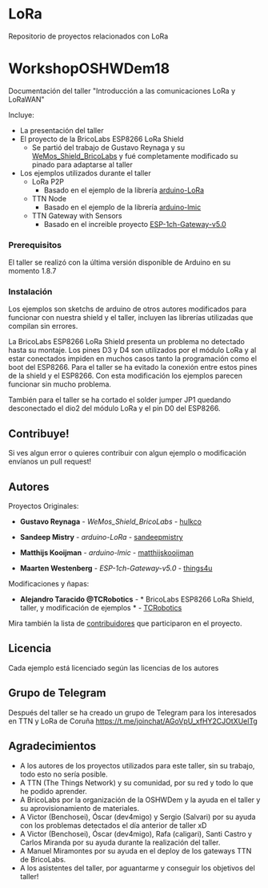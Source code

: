 # LoRa

Repositorio de proyectos relacionados con LoRa

# WorkshopOSHWDem18

Documentación del taller "Introducción a las comunicaciones LoRa y LoRaWAN"

Incluye:

* La presentación del taller
* El proyecto de la BricoLabs ESP8266 LoRa Shield
  * Se partió del trabajo de Gustavo Reynaga y su [WeMos_Shield_BricoLabs](https://github.com/hulkco/LoRa/tree/master/WeMos_Shield_Bricolabs) y fué completamente modificado su pinado para adaptarse al taller
* Los ejemplos utilizados durante el taller
  * LoRa P2P
    * Basado en el ejemplo de la librería [arduino-LoRa](https://github.com/sandeepmistry/arduino-LoRa)
  * TTN Node
    * Basado en el ejemplo de la librería [arduino-lmic](https://github.com/matthijskooijman/arduino-lmic)
  * TTN Gateway with Sensors
    * Basado en el increible proyecto [ESP-1ch-Gateway-v5.0](https://github.com/things4u/ESP-1ch-Gateway-v5.0)

### Prerequisitos

El taller se realizó con la última versión disponible de Arduino en su momento 1.8.7

### Instalación
Los ejemplos son sketchs de arduino de otros autores modificados para funcionar con nuestra shield y el taller, incluyen las librerías utilizadas que compilan sin errores.

La BricoLabs ESP8266 LoRa Shield presenta un problema no detectado hasta su montaje. Los pines D3 y D4 son utilizados por el módulo LoRa y al estar conectados impiden en muchos casos tanto la programación como el boot del ESP8266. Para el taller se ha evitado la conexión entre estos pines de la shield y el ESP8266. Con esta modificación los ejemplos parecen funcionar sin mucho problema.

También para el taller se ha cortado el solder jumper JP1 quedando desconectado el dio2 del módulo LoRa y el pin D0 del ESP8266.

## Contribuye!

Si ves algun error o quieres contribuir con algun ejemplo o modificación envíanos un pull request!

## Autores
Proyectos Originales:
* **Gustavo Reynaga** - *WeMos_Shield_BricoLabs* - [hulkco](https://github.com/hulkco)

* **Sandeep Mistry** - *arduino-LoRa* - [sandeepmistry](https://github.com/sandeepmistry)

* **Matthijs Kooijman** - *arduino-lmic* - [matthijskooijman](https://github.com/matthijskooijman)

* **Maarten Westenberg** - *ESP-1ch-Gateway-v5.0* - [things4u](https://github.com/things4u)

Modificaciones y ñapas:
* **Alejandro Taracido @TCRobotics** - * BricoLabs ESP8266 LoRa Shield, taller, y modificación de ejemplos * - [TCRobotics](https://github.com/TCRobotics)

Mira también la lista de [contribuidores](https://github.com/your/project/contributors) que participaron en el proyecto.

## Licencia

Cada ejemplo está licenciado según las licencias de los autores

## Grupo de Telegram
Después del taller se ha creado un grupo de Telegram para los interesados en TTN y LoRa de Coruña https://t.me/joinchat/AGoVpU_xfHY2CJOtXUelTg

## Agradecimientos

* A los autores de los proyectos utilizados para este taller, sin su trabajo, todo esto no sería posible.
* A TTN (The Things Network) y su comunidad, por su red y todo lo que he podido aprender.
* A BricoLabs por la organización de la OSHWDem y la ayuda en el taller y su aprovisionamiento de materiales.
* A Victor (Benchosei), Óscar (dev4migo) y Sergio (Salvari) por su ayuda con los problemas detectados el día anterior de taller xD
* A Victor (Benchosei), Óscar (dev4migo), Rafa (caligari), Santi Castro y Carlos Miranda por su ayuda durante la realización del taller.
* A Manuel Miramontes por su ayuda en el deploy de los gateways TTN de BricoLabs.
* A los asistentes del taller, por aguantarme y conseguir los objetivos del taller!
